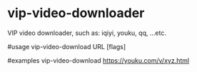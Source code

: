 # vip-video-downloader
VIP video downloader, such as: iqiyi, youku, qq, ...etc.

#usage
vip-video-download URL [flags]

#examples
vip-video-download https://youku.com/v/xyz.html